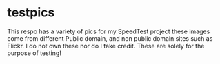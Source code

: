 # testpics 

This respo has a variety of pics for my SpeedTest project these images come from different Public domain, and non public domain sites such as Flickr. I do not own these nor do I take credit. These are solely for the purpose of testing!
